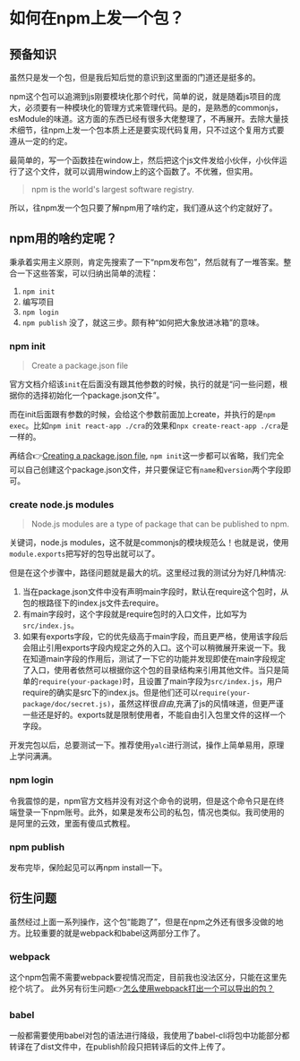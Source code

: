 # 如何在npm上发一个包？
## 预备知识
虽然只是发一个包，但是我后知后觉的意识到这里面的门道还是挺多的。

npm这个包可以追溯到js刚要模块化那个时代，简单的说，就是随着js项目的庞大，必须要有一种模块化的管理方式来管理代码。是的，是熟悉的commonjs，esModule的味道。这方面的东西已经有很多大佬整理了，不再展开。去除大量技术细节，往npm上发一个包本质上还是要实现代码复用，只不过这个复用方式要遵从一定的约定。

最简单的，写一个函数挂在window上，然后把这个js文件发给小伙伴，小伙伴运行了这个文件，就可以调用window上的这个函数了。不优雅，但实用。

> npm is the world's largest software registry.

所以，往npm发一个包只要了解npm用了啥约定，我们遵从这个约定就好了。

## npm用的啥约定呢？
秉承着实用主义原则，肯定先搜索了一下“npm发布包”，然后就有了一堆答案。整合一下这些答案，可以归纳出简单的流程：
1. `npm init`
2. 编写项目
3. `npm login`
4. `npm publish`
没了，就这三步。颇有种“如何把大象放进冰箱”的意味。
### npm init
> Create a package.json file

官方文档介绍该`init`在后面没有跟其他参数的时候，执行的就是“问一些问题，根据你的选择初始化一个package.json文件”。

而在init后面跟有参数的时候，会给这个参数前面加上create，并执行的是`npm exec`。比如`npm init react-app ./cra`的效果和`npx create-react-app ./cra`是一样的。

再结合:point_right:[Creating a package.json file](https://docs.npmjs.com/creating-a-package-json-file), `npm init`这一步都可以省略，我们完全可以自己创建这个package.json文件，并只要保证它有`name`和`version`两个字段即可。

### create node.js modules
> Node.js modules are a type of package that can be published to npm.

关键词，node.js modules，这不就是commonjs的模块规范么！也就是说，使用`module.exports`把写好的包导出就可以了。

但是在这个步骤中，路径问题就是最大的坑。这里经过我的测试分为好几种情况:
1. 当在package.json文件中没有声明main字段时，默认在require这个包时，从包的根路径下的index.js文件去require。
2. 有main字段时，这个字段就是require包时的入口文件，比如写为`src/index.js`。
3. 如果有exports字段，它的优先级高于main字段，而且更严格，使用该字段后会阻止引用exports字段内规定之外的入口。这个可以稍微展开来说一下。我在知道main字段的作用后，测试了一下它的功能并发现即使在main字段规定了入口，使用者依然可以根据你这个包的目录结构来引用其他文件。当只是简单的`require(your-package)`时，且设置了main字段为`src/index.js`，用户require的确实是src下的index.js。但是他们还可以`require(your-package/doc/secret.js)`，虽然这样很*自由*,充满了js的风情味道，但更严谨一些还是好的。exports就是限制使用者，不能自由引入包里文件的这样一个字段。

开发完包以后，总要测试一下。推荐使用`yalc`进行测试，操作上简单易用，原理上学问满满。
### npm login
令我震惊的是，npm官方文档并没有对这个命令的说明，但是这个命令只是在终端登录一下npm账号。此外，如果是发布公司的私包，情况也类似。我司使用的是阿里的云效，里面有傻瓜式教程。
### npm publish
发布完毕，保险起见可以再npm install一下。
## 衍生问题
虽然经过上面一系列操作，这个包“能跑了”，但是在npm之外还有很多没做的地方。比较重要的就是webpack和babel这两部分工作了。
### webpack
这个npm包需不需要webpack要视情况而定，目前我也没法区分，只能在这里先挖个坑了。
此外另有衍生问题:point_right:[怎么使用webpack打出一个可以导出的包？](/tech/webpack_export.html)
### babel
一般都需要使用babel对包的语法进行降级，我使用了babel-cli将包中功能部分都转译在了dist文件中，在publish阶段只把转译后的文件上传了。
